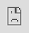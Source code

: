 ![Fall](https://github.com/mevorah/SeattleLofts1/blob/master/_img/Fall.png?raw=true "Fall")

Press play. Play. Unlock. Seek. Play. Unlock. Seek. It's the routine I had followed while learning to play songs on the guitar. I'd press play in the Spotify app, play the segment on my guitar, unlock my phone, and seek back to the beginning. It's a ten second process, that when compounded over the course of learning a song, added up to an unbearable amount of time. 

Some things are best left to a physical interface: enter SeattleLofts 1. Inspired by the digital track bar that has become ingrained in media players everywhere, the SeattleLofts 1 takes this familiar digital pattern and makes it analog. It is a Spotify console. One that displays the song currently playing, automatically progresses the track bar, and enables someone to  skip around in a song without missing a beat.

*Special thanks to [Lampemm](http://lampemm.com) for being an inspiration to the outer design.*

\<p style="position:relative; width:100%; height:0;">

<iframe style="position:absolute; top:0; left:0; width:100%; height:100%;" src="https://www.youtube.com/embed/K1kg1dLRlXw?rel=0&amp;showinfo=0" frameborder="0" allow="autoplay; encrypted-media" allowfullscreen></iframe>

\</p>


![Bahamas](https://github.com/mevorah/SeattleLofts1/blob/master/_img/Bahamas.png?raw=true "Bahamas")
![Front](https://github.com/mevorah/SeattleLofts1/blob/master/_img/Front.png?raw=true "Front")
![Radiohead](https://github.com/mevorah/SeattleLofts1/blob/master/_img/Radiohead.Png?raw=true "Radiohead")
![Tycho](https://github.com/mevorah/SeattleLofts1/blob/master/_img/Tycho.jpg?raw=true "Tycho")
![TheShins](https://github.com/mevorah/SeattleLofts1/blob/master/_img/TheShins.jpg?raw=true "TheShins")
![UsingClose](https://github.com/mevorah/SeattleLofts1/blob/master/_img/UsingClose.jpg?raw=true "UsingClose")
![Using](https://github.com/mevorah/SeattleLofts1/blob/master/_img/Using.png?raw=true "Using")

# The Making Of
